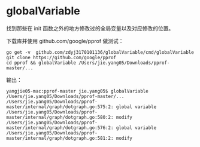 # globalVariable

找到那些在 init 函数之外的地方修改过的全局变量以及对应修改的位置。

下载库并使用 github.com/google/pprof 做测试：
``` shell
go get -v  github.com/zdyj3170101136/globalVariable/cmd/globalVariable
git clone https://github.com/google/pprof
cd pprof && globalVariable /Users/jie.yang05/Downloads/pprof-master/...
```

输出：
``` shell
yangjie05-mac:pprof-master jie.yang05$ globalVariable  /Users/jie.yang05/Downloads/pprof-master/...
/Users/jie.yang05/Downloads/pprof-master/internal/graph/dotgraph.go:575:2: global variable
/Users/jie.yang05/Downloads/pprof-master/internal/graph/dotgraph.go:580:2: modify
/Users/jie.yang05/Downloads/pprof-master/internal/graph/dotgraph.go:576:2: global variable
/Users/jie.yang05/Downloads/pprof-master/internal/graph/dotgraph.go:581:2: modify
```


